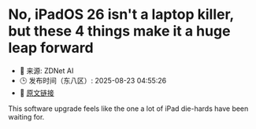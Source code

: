 # No, iPadOS 26 isn't a laptop killer, but these 4 things make it a huge leap forward
- 📅 来源: ZDNet AI
- 🕒 发布时间（东八区）: 2025-08-23 04:55:26
- 🔗 [原文链接](https://www.zdnet.com/article/no-ipados-26-isnt-a-laptop-killer-but-these-4-things-make-it-a-huge-leap-forward/)

This software upgrade feels like the one a lot of iPad die-hards have been waiting for.